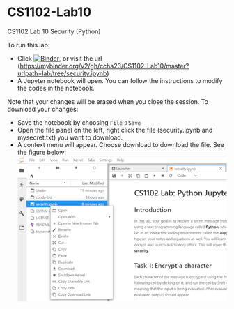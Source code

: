 # CS1102-Lab10
CS1102 Lab 10 Security (Python)

To run this lab:
- Click [![Binder](https://mybinder.org/badge.svg)](https://mybinder.org/v2/gh/ccha23/CS1102-Lab10/master?urlpath=lab%2Ftree%2Fsecurity.ipynb), or visit the url (https://mybinder.org/v2/gh/ccha23/CS1102-Lab10/master?urlpath=lab/tree/security.ipynb)
- A Jupyter notebook will open. You can follow the instructions to modify the codes in the notebook.

Note that your changes will be erased when you close the session. To download your changes:
- Save the notebook by choosing `File`->`Save`
- Open the file panel on the left, right click the file (security.ipynb and mysecret.txt) you want to download.
- A context menu will appear. Choose download to download the file. See the figure below:
![download](img/download.png)
